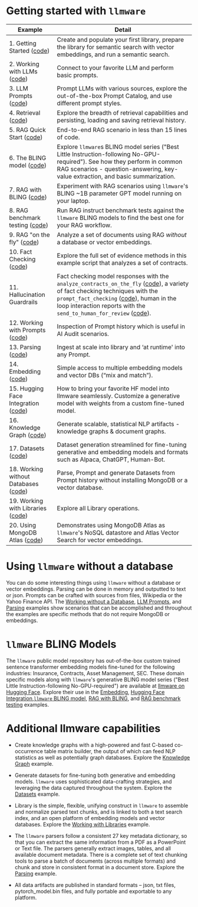 # Getting started with `llmware`

| Example     |  Detail      |
|-------------|--------------|
| 1.   Getting Started ([code](getting_started.py)) | Create and populate your first library, prepare the library for semantic search with vector embeddings, and run a semantic search. |
| 2.   Working with LLMs ([code](working_with_llms.py)) | Connect to your favorite LLM and perform basic prompts. |
| 3.   LLM Prompts ([code](llm_prompts.py)) | Prompt LLMs with various sources, explore the out-of-the-box Prompt Catalog, and use different prompt styles.|
| 4.   Retrieval ([code](retrieval.py)) | Explore the breadth of retrieval capabilities and persisting, loading and saving retrieval history.|
| 5.   RAG Quick Start ([code](rag.py)) | End-to-end RAG scenario in less than 15 lines of code.|
| 6.   The BLING model ([code](bling_fast_start.py))   | Explore `llmware`s BLING model series ("Best Little Instruction-following No-GPU-required").  See how they perform in common RAG scenarios - question-answering, key-value extraction, and basic summarization.   |
| 7.   RAG with BLING ([code](bling_rag.py)) | Experiment with RAG scenarios using `llmware`'s BLING ~1B parameter GPT model running on your laptop.   |
| 8.   RAG benchmark testing ([code](bling_rag_benchmark_tests.py)) | Run RAG instruct benchmark tests against the `llmware` BLING models to find the best one for your RAG workflow.  |
| 9.   RAG "on the fly" ([code](working_without_a_database.py)) |  Analyze a set of documents using RAG _without_ a database or vector embeddings. |
| 10.  Fact Checking ([code](bling_evidence_checking.py))  | Explore the full set of evidence methods in this example script that analyzes a set of contracts. |
| 11.  Hallucination Guardrails |  Fact checking model responses with the `analyze_contracts_on_the_fly` ([code](working_without_a_database.py)), a variety of fact checking techniques with the `prompt_fact_checking` ([code](working_with_prompts.py)), human in the loop interaction reports with the `send_to_human_for_review` ([code](rag.py)).  |
| 12.  Working with Prompts ([code](working_with_prompts.py)) |  Inspection of Prompt history which is useful in AI Audit scenarios.| 
| 13.  Parsing ([code](parsing.py)) | Ingest at scale into library and ‘at runtime' into any Prompt.|
| 14.  Embedding ([code](embedding.py)) | Simple access to multiple embedding models and vector DBs (“mix and match”). |
| 15.  Hugging Face Integration ([code](huggingface_integration.py)) | How to bring your favorite HF model into llmware seamlessly.  Customize a generative model with weights from a custom fine-tuned model. |
| 16.  Knowledge Graph ([code](knowledge_graph.py)) | Generate scalable, statistical NLP artifacts - knowledge graphs & document graphs.  |
| 17.  Datasets ([code](datasets.py)) | Dataset generation streamlined for fine-tuning generative and embedding models and formats such as Alpaca, ChatGPT, Human-Bot.  |
| 18.  Working without Databases ([code](working_without_a_database.py))| Parse, Prompt and generate Datasets from Prompt history without installing MongoDB or a vector database.|
| 19.  Working with Libraries ([code](working_with_libraries.py)) | Explore all Library operations. |
| 20.  Using MongoDB Atlas ([code](using_mongo_atlas.py))  | Demonstrates using MongoDB Atlas as `llmware`'s NoSQL datastore and Atlas Vector Search for vector embeddings.|


# Using `llmware` without a database
You can do some interesting things using `llmware` without a database or vector embeddings.  Parsing can be done in memory and outputted to text or json. Prompts can be crafted with sources from files, Wikipedia or the Yahoo Finance API.  The [Working without a Database](working_without_a_database.py), [LLM Prompts](llm_prompts.py), and [Parsing](parsing.py) examples show scenarios that can be accomplished and throughout the examples are specific methods that do not require MongoDB or embeddings.  

# `llmware` BLING Models
The `llmware` public model repository has out-of-the-box custom trained sentence transformer embedding models fine-tuned for the following industries:  Insurance, Contracts, Asset Management, SEC. These domain specific models along with `llmware`'s generative BLING model series ("Best Little Instruction-following No-GPU-required") are available at [llmware on Hugging Face](https://huggingface.co/llmware). Explore their use in the [Embedding](embedding.py), [Hugging Face Integration](huggingface_integration.py),[`llmware` BLING model](bling_fast_start.py), [RAG with BLING](bling_rag.py), and [RAG benchmark testing](bling_rag_benchmark_tests.py) examples. 

# Additional llmware capabilities
- Create knowledge graphs with a high-powered and fast C-based co-occurrence table matrix builder, the output of which can feed NLP statistics as well as potentially graph databases.  Explore the [Knowledge Graph](knowledge_graph.py) example.

- Generate datasets for fine-tuning both generative and embedding models.  `llmware` uses sophisticated data-crafting strategies, and leveraging the data captured throughout the system.  Explore the [Datasets](datasets.py) example.  
  
- Library is the simple, flexible, unifying construct in `llmware` to assemble and normalize parsed text chunks, and is linked to both a text search index, and an open platform of embedding models and vector databases. Explore the [Working with Libraries](working_with_libraries.py) example.

- The `llmware` parsers follow a consistent 27 key metadata dictionary, so that you can extract the same information from a PDF as a PowerPoint or Text file. The parsers generally extract images, tables, and all available document metadata.  There is a complete set of text chunking tools to parse a batch of documents (across multiple formats) and chunk and store in consistent format in a document store.  Explore the [Parsing](parsing.py) example.

- All data artifacts are published in standard formats – json, txt files, pytorch_model.bin files, and fully portable and exportable to any platform. 

